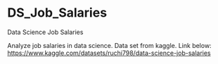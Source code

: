 # DS_Job_Salaries
Data Science Job Salaries

Analyze job salaries in data science. Data set from kaggle. Link below:
https://www.kaggle.com/datasets/ruchi798/data-science-job-salaries
